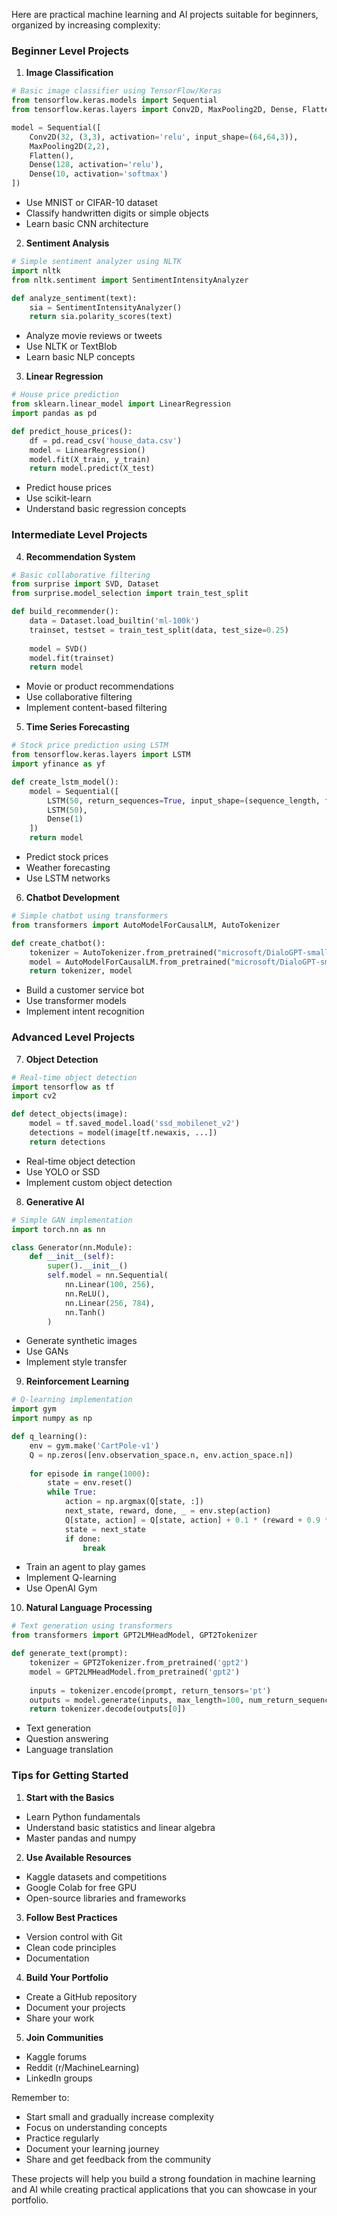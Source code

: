 


Here are practical machine learning and AI projects suitable for beginners, organized by increasing complexity:

### Beginner Level Projects

1. **Image Classification**
```python
# Basic image classifier using TensorFlow/Keras
from tensorflow.keras.models import Sequential
from tensorflow.keras.layers import Conv2D, MaxPooling2D, Dense, Flatten

model = Sequential([
    Conv2D(32, (3,3), activation='relu', input_shape=(64,64,3)),
    MaxPooling2D(2,2),
    Flatten(),
    Dense(128, activation='relu'),
    Dense(10, activation='softmax')
])
```
- Use MNIST or CIFAR-10 dataset
- Classify handwritten digits or simple objects
- Learn basic CNN architecture

2. **Sentiment Analysis**
```python
# Simple sentiment analyzer using NLTK
import nltk
from nltk.sentiment import SentimentIntensityAnalyzer

def analyze_sentiment(text):
    sia = SentimentIntensityAnalyzer()
    return sia.polarity_scores(text)
```
- Analyze movie reviews or tweets
- Use NLTK or TextBlob
- Learn basic NLP concepts

3. **Linear Regression**
```python
# House price prediction
from sklearn.linear_model import LinearRegression
import pandas as pd

def predict_house_prices():
    df = pd.read_csv('house_data.csv')
    model = LinearRegression()
    model.fit(X_train, y_train)
    return model.predict(X_test)
```
- Predict house prices
- Use scikit-learn
- Understand basic regression concepts

### Intermediate Level Projects

4. **Recommendation System**
```python
# Basic collaborative filtering
from surprise import SVD, Dataset
from surprise.model_selection import train_test_split

def build_recommender():
    data = Dataset.load_builtin('ml-100k')
    trainset, testset = train_test_split(data, test_size=0.25)
    
    model = SVD()
    model.fit(trainset)
    return model
```
- Movie or product recommendations
- Use collaborative filtering
- Implement content-based filtering

5. **Time Series Forecasting**
```python
# Stock price prediction using LSTM
from tensorflow.keras.layers import LSTM
import yfinance as yf

def create_lstm_model():
    model = Sequential([
        LSTM(50, return_sequences=True, input_shape=(sequence_length, features)),
        LSTM(50),
        Dense(1)
    ])
    return model
```
- Predict stock prices
- Weather forecasting
- Use LSTM networks

6. **Chatbot Development**
```python
# Simple chatbot using transformers
from transformers import AutoModelForCausalLM, AutoTokenizer

def create_chatbot():
    tokenizer = AutoTokenizer.from_pretrained("microsoft/DialoGPT-small")
    model = AutoModelForCausalLM.from_pretrained("microsoft/DialoGPT-small")
    return tokenizer, model
```
- Build a customer service bot
- Use transformer models
- Implement intent recognition

### Advanced Level Projects

7. **Object Detection**
```python
# Real-time object detection
import tensorflow as tf
import cv2

def detect_objects(image):
    model = tf.saved_model.load('ssd_mobilenet_v2')
    detections = model(image[tf.newaxis, ...])
    return detections
```
- Real-time object detection
- Use YOLO or SSD
- Implement custom object detection

8. **Generative AI**
```python
# Simple GAN implementation
import torch.nn as nn

class Generator(nn.Module):
    def __init__(self):
        super().__init__()
        self.model = nn.Sequential(
            nn.Linear(100, 256),
            nn.ReLU(),
            nn.Linear(256, 784),
            nn.Tanh()
        )
```
- Generate synthetic images
- Use GANs
- Implement style transfer

9. **Reinforcement Learning**
```python
# Q-learning implementation
import gym
import numpy as np

def q_learning():
    env = gym.make('CartPole-v1')
    Q = np.zeros([env.observation_space.n, env.action_space.n])
    
    for episode in range(1000):
        state = env.reset()
        while True:
            action = np.argmax(Q[state, :])
            next_state, reward, done, _ = env.step(action)
            Q[state, action] = Q[state, action] + 0.1 * (reward + 0.9 * np.max(Q[next_state, :]) - Q[state, action])
            state = next_state
            if done:
                break
```
- Train an agent to play games
- Implement Q-learning
- Use OpenAI Gym

10. **Natural Language Processing**
```python
# Text generation using transformers
from transformers import GPT2LMHeadModel, GPT2Tokenizer

def generate_text(prompt):
    tokenizer = GPT2Tokenizer.from_pretrained('gpt2')
    model = GPT2LMHeadModel.from_pretrained('gpt2')
    
    inputs = tokenizer.encode(prompt, return_tensors='pt')
    outputs = model.generate(inputs, max_length=100, num_return_sequences=1)
    return tokenizer.decode(outputs[0])
```
- Text generation
- Question answering
- Language translation

### Tips for Getting Started

1. **Start with the Basics**
- Learn Python fundamentals
- Understand basic statistics and linear algebra
- Master pandas and numpy

2. **Use Available Resources**
- Kaggle datasets and competitions
- Google Colab for free GPU
- Open-source libraries and frameworks

3. **Follow Best Practices**
- Version control with Git
- Clean code principles
- Documentation

4. **Build Your Portfolio**
- Create a GitHub repository
- Document your projects
- Share your work

5. **Join Communities**
- Kaggle forums
- Reddit (r/MachineLearning)
- LinkedIn groups

Remember to:
- Start small and gradually increase complexity
- Focus on understanding concepts
- Practice regularly
- Document your learning journey
- Share and get feedback from the community

These projects will help you build a strong foundation in machine learning and AI while creating practical applications that you can showcase in your portfolio.

